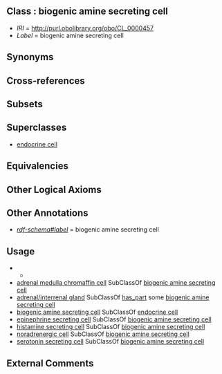 
## Class : biogenic amine secreting cell

 * *IRI* = http://purl.obolibrary.org/obo/CL_0000457
 * *Label* = biogenic amine secreting cell

## Synonyms


## Cross-references


## Subsets


## Superclasses

 * [endocrine cell](../../CL/63/CL_0000163.md)

## Equivalencies


## Other Logical Axioms


## Other Annotations

 * *[rdf-schema#label](../../el/rdf-schema#label.md)* = biogenic amine secreting cell

## Usage

 * -
 * [adrenal medulla chromaffin cell](../../CL/36/CL_0000336.md) SubClassOf [biogenic amine secreting cell](../../CL/57/CL_0000457.md)
 * [adrenal/interrenal gland](../../UBERON/58/UBERON_0006858.md) SubClassOf [has_part](../../BFO/51/BFO_0000051.md) some [biogenic amine secreting cell](../../CL/57/CL_0000457.md)
 * [biogenic amine secreting cell](../../CL/57/CL_0000457.md) SubClassOf [endocrine cell](../../CL/63/CL_0000163.md)
 * [epinephrine secreting cell](../../CL/54/CL_0000454.md) SubClassOf [biogenic amine secreting cell](../../CL/57/CL_0000457.md)
 * [histamine secreting cell](../../CL/74/CL_0002274.md) SubClassOf [biogenic amine secreting cell](../../CL/57/CL_0000457.md)
 * [noradrenergic cell](../../CL/59/CL_0000459.md) SubClassOf [biogenic amine secreting cell](../../CL/57/CL_0000457.md)
 * [serotonin secreting cell](../../CL/58/CL_0000458.md) SubClassOf [biogenic amine secreting cell](../../CL/57/CL_0000457.md)

## External Comments


